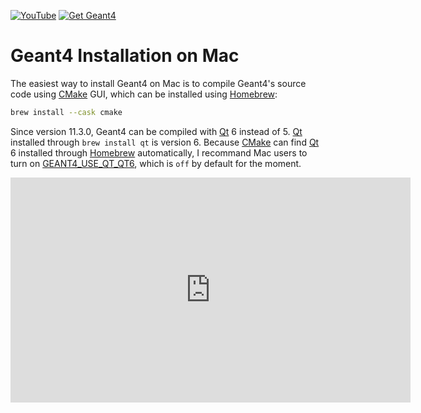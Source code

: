 [![YouTube](https://img.shields.io/badge/You-Tube-red?style=flat)](https://www.youtube.com/playlist?list=PLw3G-vTgPrdDShnVve7JAqafhyQeU7nHR)
[![Get Geant4](https://img.shields.io/badge/Get-Geant4-blue?style=flat)](..)

# Geant4 Installation on Mac

The easiest way to install Geant4 on Mac is to compile Geant4's source code using [CMake][] GUI, which can be installed using [Homebrew][]:

~~~sh
brew install --cask cmake
~~~

Since version 11.3.0, Geant4 can be compiled with [Qt][] 6 instead of 5. [Qt][] installed through `brew install qt` is version 6. Because [CMake][] can find [Qt][] 6 installed through [Homebrew][] automatically, I recommand Mac users to turn on [GEANT4_USE_QT_QT6][], which is `off` by default for the moment.

<iframe width="640" height="360" src="https://www.youtube.com/embed/9vKTDizi4qw?si=_lMoh3rX02szB5a9" title="YouTube video player" frameborder="0" allow="accelerometer; autoplay; clipboard-write; encrypted-media; gyroscope; picture-in-picture; web-share" referrerpolicy="strict-origin-when-cross-origin" allowfullscreen></iframe>

[Qt]: https://www.qt.io
[CMake]: ../cpp#cmake
[Homebrew]: https://brew.sh
[GEANT4_USE_QT_QT6]: https://geant4-userdoc.web.cern.ch/UsersGuides/InstallationGuide/html/installguide.html?highlight=qt6#advanced-options

